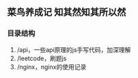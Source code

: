 ## 菜鸟养成记 知其然知其所以然

### 目录结构
1. /api，一些api原理的js手写代码，加深理解
2. /leetcode，刷题js
3. /nginx，nginx的使用记录  



